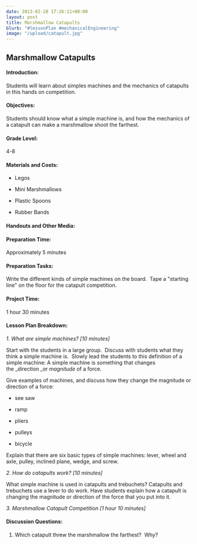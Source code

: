 ```yaml
---
date: 2013-02-28 17:26:11+00:00
layout: post
title: Marshmallow Catapults
blurb: "#lessonPlan #mechanicalEngineering"
image: "/upload/catapult.jpg"
---
```





## Marshmallow Catapults




#### Introduction:


Students will learn about simples machines and the mechanics of catapults in this hands on competition.


#### Objectives:


Students should know what a simple machine is, and how the mechanics of a catapult can make a marshmallow shoot the farthest.


#### Grade Level:


4-8

<!-- more -->


#### Materials and Costs:





	
  * Legos

	
  * Mini Marshmallows

	
  * Plastic Spoons

	
  * Rubber Bands




#### Handouts and Other Media:




#### Preparation Time:


Approximately 5 minutes


#### Preparation Tasks:


Write the different kinds of simple machines on the board.  Tape a "starting line" on the floor for the catapult competition.


#### Project Time:


1 hour 30 minutes


#### Lesson Plan Breakdown:


_1. What are simple machines? [10 minutes]_

Start with the students in a large group.  Discuss with students what they think a simple machine is.  Slowly lead the students to this definition of a simple machine: A simple machine is something that changes the _direction _or _magnitude_ of a force.

Give examples of machines, and discuss how they change the magnitude or direction of a force:



	
  * see saw

	
  * ramp

	
  * pliers

	
  * pulleys

	
  * bicycle




Explain that there are six basic types of simple machines: lever, wheel and axle, pulley, inclined plane, wedge, and screw.





_2. How do catapults work? [10 minutes]_

What simple machine is used in catapults and trebuchets? Catapults and trebuchets use a lever to do work. Have students explain how a catapult is changing the magnitude or direction of the force that you put into it.



_3. Marshmallow Catapult Competition [1 hour 10 minutes]_


#### Discussion Questions:


1. Which catapult threw the marshmallow the farthest?  Why?
